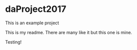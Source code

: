 # daProject2017
This is an example project

This is my readme. There are many like it but this one is mine. 

Testing!

